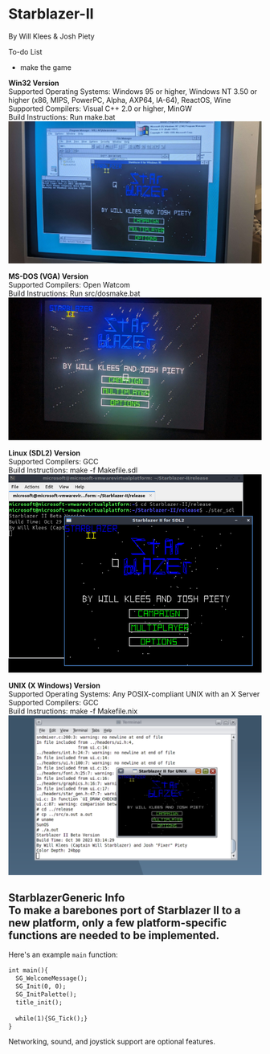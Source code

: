 # Starblazer-II
By Will Klees & Josh Piety

To-do List
- make the game

**Win32 Version**  
Supported Operating Systems: Windows 95 or higher, Windows NT 3.50 or higher (x86, MIPS, PowerPC, Alpha, AXP64, IA-64), ReactOS, Wine  
Supported Compilers: Visual C++ 2.0 or higher, MinGW  
Build Instructions: Run make.bat 
![image info](pics/win32.jpg) 

**MS-DOS (VGA) Version**  
Supported Compilers: Open Watcom  
Build Instructions: Run src/dosmake.bat
![image info](pics/dos.jpg)

**Linux (SDL2) Version**  
Supported Compilers: GCC  
Build Instructions: make -f Makefile.sdl
![image info](pics/sdl.png)  

**UNIX (X Windows) Version**  
Supported Operating Systems: Any POSIX-compliant UNIX with an X Server  
Supported Compilers: GCC  
Build Instructions: make -f Makefile.nix
![image info](pics/x.png)

StarblazerGeneric Info  
To make a barebones port of Starblazer II to a new platform, only a few platform-specific functions are needed to be implemented.
- 

Here's an example ``main`` function:
```
int main(){
  SG_WelcomeMessage();
  SG_Init(0, 0);
  SG_InitPalette();
  title_init();

  while(1){SG_Tick();}
}
```

Networking, sound, and joystick support are optional features.
